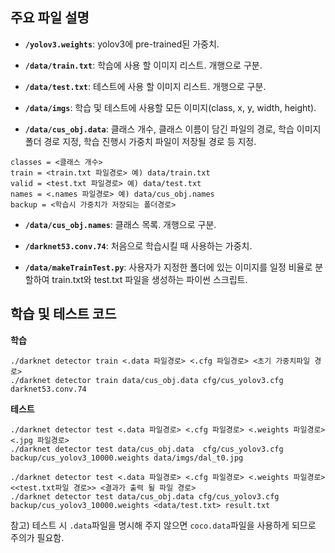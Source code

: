## 주요 파일 설명

- **`/yolov3.weights`**: yolov3에 pre-trained된 가중치.


- **`/data/train.txt`**: 학습에 사용 할 이미지 리스트. 개행으로 구분.


- **`/data/test.txt`**: 테스트에 사용 할 이미지 리스트. 개행으로 구분.


- **`/data/imgs`**: 학습 및 테스트에 사용할 모든 이미지(class, x, y, width, height).


- **`/data/cus_obj.data`**: 클래스 개수, 클래스 이름이 담긴 파일의 경로, 학습 이미지 폴더 경로 지정, 학습 진행시 가중치 파일이 저장될 경로 등 지정.
~~~
classes = <클래스 개수>
train = <train.txt 파일경로> 예) data/train.txt
valid = <test.txt 파일경로> 예) data/test.txt
names = <.names 파일경로> 예) data/cus_obj.names
backup = <학습시 가중치가 저장되는 폴더경로>
~~~

- **`/data/cus_obj.names`**: 클래스 목록. 개행으로 구분.


- **`/darknet53.conv.74`**: 처음으로 학습시킬 때 사용하는 가중치.


- **`/data/makeTrainTest.py`**: 사용자가 지정한 폴더에 있는 이미지를 일정 비율로 분할하여 train.txt와 test.txt 파일을 생성하는 파이썬 스크립트.

## 학습 및 테스트 코드


**학습**
~~~
./darknet detector train <.data 파일경로> <.cfg 파일경로> <초기 가중치파일 경로>
./darknet detector train data/cus_obj.data cfg/cus_yolov3.cfg darknet53.conv.74
~~~


**테스트**
~~~
./darknet detector test <.data 파일경로> <.cfg 파일경로> <.weights 파일경로> <.jpg 파일경로>
./darknet detector test data/cus_obj.data  cfg/cus_yolov3.cfg backup/cus_yolov3_10000.weights data/imgs/dal_t0.jpg

./darknet detector test <.data 파일경로> <.cfg 파일경로> <.weights 파일경로> <<test.txt파일 경로>> <결과가 출력 될 파일 경로>
./darknet detector test data/cus_obj.data cfg/cus_yolov3.cfg backup/cus_yolov3_10000.weights <data/test.txt> result.txt
~~~


참고) 테스트 시 `.data`파일을 명시해 주지 않으면 `coco.data`파일을 사용하게 되므로 주의가 필요함.
